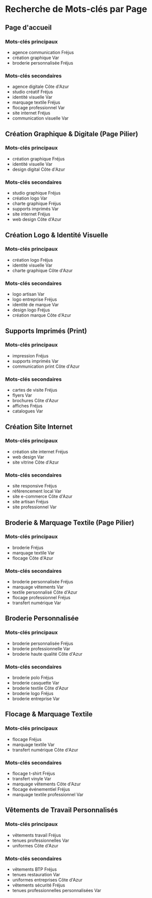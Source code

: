 # Recherche de Mots-clés par Page

## Page d'accueil
### Mots-clés principaux
- agence communication Fréjus
- création graphique Var
- broderie personnalisée Fréjus

### Mots-clés secondaires
- agence digitale Côte d'Azur
- studio créatif Fréjus
- identité visuelle Var
- marquage textile Fréjus
- flocage professionnel Var
- site internet Fréjus
- communication visuelle Var

## Création Graphique & Digitale (Page Pilier)
### Mots-clés principaux
- création graphique Fréjus
- identité visuelle Var
- design digital Côte d'Azur

### Mots-clés secondaires
- studio graphique Fréjus
- création logo Var
- charte graphique Fréjus
- supports imprimés Var
- site internet Fréjus
- web design Côte d'Azur

## Création Logo & Identité Visuelle
### Mots-clés principaux
- création logo Fréjus
- identité visuelle Var
- charte graphique Côte d'Azur

### Mots-clés secondaires
- logo artisan Var
- logo entreprise Fréjus
- identité de marque Var
- design logo Fréjus
- création marque Côte d'Azur

## Supports Imprimés (Print)
### Mots-clés principaux
- impression Fréjus
- supports imprimés Var
- communication print Côte d'Azur

### Mots-clés secondaires
- cartes de visite Fréjus
- flyers Var
- brochures Côte d'Azur
- affiches Fréjus
- catalogues Var

## Création Site Internet
### Mots-clés principaux
- création site internet Fréjus
- web design Var
- site vitrine Côte d'Azur

### Mots-clés secondaires
- site responsive Fréjus
- référencement local Var
- site e-commerce Côte d'Azur
- site artisan Fréjus
- site professionnel Var

## Broderie & Marquage Textile (Page Pilier)
### Mots-clés principaux
- broderie Fréjus
- marquage textile Var
- flocage Côte d'Azur

### Mots-clés secondaires
- broderie personnalisée Fréjus
- marquage vêtements Var
- textile personnalisé Côte d'Azur
- flocage professionnel Fréjus
- transfert numérique Var

## Broderie Personnalisée
### Mots-clés principaux
- broderie personnalisée Fréjus
- broderie professionnelle Var
- broderie haute qualité Côte d'Azur

### Mots-clés secondaires
- broderie polo Fréjus
- broderie casquette Var
- broderie textile Côte d'Azur
- broderie logo Fréjus
- broderie entreprise Var

## Flocage & Marquage Textile
### Mots-clés principaux
- flocage Fréjus
- marquage textile Var
- transfert numérique Côte d'Azur

### Mots-clés secondaires
- flocage t-shirt Fréjus
- transfert vinyle Var
- marquage vêtements Côte d'Azur
- flocage événementiel Fréjus
- marquage textile professionnel Var

## Vêtements de Travail Personnalisés
### Mots-clés principaux
- vêtements travail Fréjus
- tenues professionnelles Var
- uniformes Côte d'Azur

### Mots-clés secondaires
- vêtements BTP Fréjus
- tenues restauration Var
- uniformes entreprises Côte d'Azur
- vêtements sécurité Fréjus
- tenues professionnelles personnalisées Var 